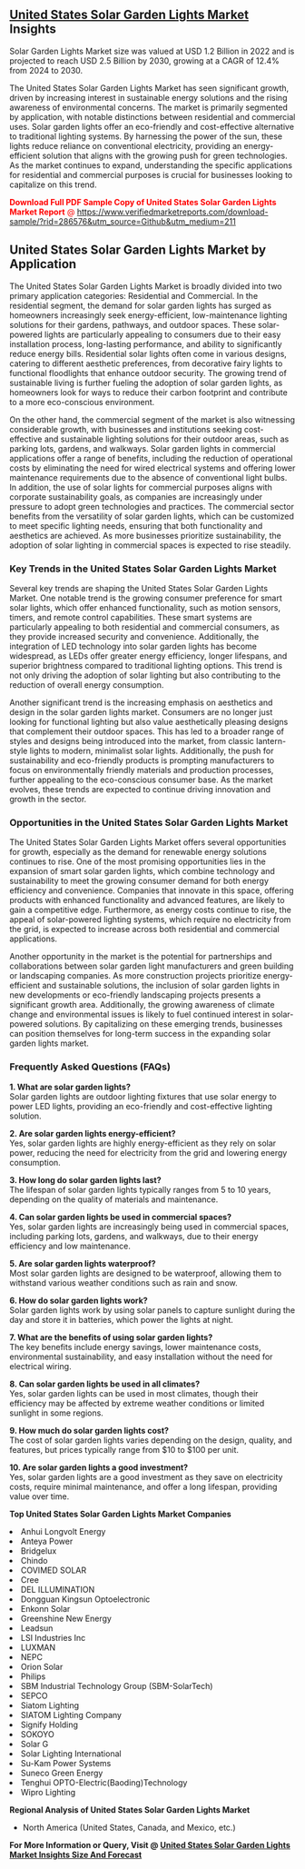 <h2><a href="https://www.verifiedmarketreports.com/download-sample/?rid=286576&amp;utm_source=Github&amp;utm_medium=211" target="_blank">United States Solar Garden Lights Market</a> Insights</h2><p>Solar Garden Lights Market size was valued at USD 1.2 Billion in 2022 and is projected to reach USD 2.5 Billion by 2030, growing at a CAGR of 12.4% from 2024 to 2030.</p><p><p>The United States Solar Garden Lights Market has seen significant growth, driven by increasing interest in sustainable energy solutions and the rising awareness of environmental concerns. The market is primarily segmented by application, with notable distinctions between residential and commercial uses. Solar garden lights offer an eco-friendly and cost-effective alternative to traditional lighting systems. By harnessing the power of the sun, these lights reduce reliance on conventional electricity, providing an energy-efficient solution that aligns with the growing push for green technologies. As the market continues to expand, understanding the specific applications for residential and commercial purposes is crucial for businesses looking to capitalize on this trend.<p><span class=""><span style="color: #ff0000;"><strong>Download Full PDF Sample Copy of United States Solar Garden Lights Market Report</strong> @ </span><a href="https://www.verifiedmarketreports.com/download-sample/?rid=286576&amp;utm_source=Github&amp;utm_medium=211" target="_blank">https://www.verifiedmarketreports.com/download-sample/?rid=286576&amp;utm_source=Github&amp;utm_medium=211</a></span></p></p><h2>United States Solar Garden Lights Market by Application</h2><p>The United States Solar Garden Lights Market is broadly divided into two primary application categories: Residential and Commercial. In the residential segment, the demand for solar garden lights has surged as homeowners increasingly seek energy-efficient, low-maintenance lighting solutions for their gardens, pathways, and outdoor spaces. These solar-powered lights are particularly appealing to consumers due to their easy installation process, long-lasting performance, and ability to significantly reduce energy bills. Residential solar lights often come in various designs, catering to different aesthetic preferences, from decorative fairy lights to functional floodlights that enhance outdoor security. The growing trend of sustainable living is further fueling the adoption of solar garden lights, as homeowners look for ways to reduce their carbon footprint and contribute to a more eco-conscious environment.<p>On the other hand, the commercial segment of the market is also witnessing considerable growth, with businesses and institutions seeking cost-effective and sustainable lighting solutions for their outdoor areas, such as parking lots, gardens, and walkways. Solar garden lights in commercial applications offer a range of benefits, including the reduction of operational costs by eliminating the need for wired electrical systems and offering lower maintenance requirements due to the absence of conventional light bulbs. In addition, the use of solar lights for commercial purposes aligns with corporate sustainability goals, as companies are increasingly under pressure to adopt green technologies and practices. The commercial sector benefits from the versatility of solar garden lights, which can be customized to meet specific lighting needs, ensuring that both functionality and aesthetics are achieved. As more businesses prioritize sustainability, the adoption of solar lighting in commercial spaces is expected to rise steadily.<h3>Key Trends in the United States Solar Garden Lights Market</h3><p>Several key trends are shaping the United States Solar Garden Lights Market. One notable trend is the growing consumer preference for smart solar lights, which offer enhanced functionality, such as motion sensors, timers, and remote control capabilities. These smart systems are particularly appealing to both residential and commercial consumers, as they provide increased security and convenience. Additionally, the integration of LED technology into solar garden lights has become widespread, as LEDs offer greater energy efficiency, longer lifespans, and superior brightness compared to traditional lighting options. This trend is not only driving the adoption of solar lighting but also contributing to the reduction of overall energy consumption.</p><p>Another significant trend is the increasing emphasis on aesthetics and design in the solar garden lights market. Consumers are no longer just looking for functional lighting but also value aesthetically pleasing designs that complement their outdoor spaces. This has led to a broader range of styles and designs being introduced into the market, from classic lantern-style lights to modern, minimalist solar lights. Additionally, the push for sustainability and eco-friendly products is prompting manufacturers to focus on environmentally friendly materials and production processes, further appealing to the eco-conscious consumer base. As the market evolves, these trends are expected to continue driving innovation and growth in the sector.</p><h3>Opportunities in the United States Solar Garden Lights Market</h3><p>The United States Solar Garden Lights Market offers several opportunities for growth, especially as the demand for renewable energy solutions continues to rise. One of the most promising opportunities lies in the expansion of smart solar garden lights, which combine technology and sustainability to meet the growing consumer demand for both energy efficiency and convenience. Companies that innovate in this space, offering products with enhanced functionality and advanced features, are likely to gain a competitive edge. Furthermore, as energy costs continue to rise, the appeal of solar-powered lighting systems, which require no electricity from the grid, is expected to increase across both residential and commercial applications.</p><p>Another opportunity in the market is the potential for partnerships and collaborations between solar garden light manufacturers and green building or landscaping companies. As more construction projects prioritize energy-efficient and sustainable solutions, the inclusion of solar garden lights in new developments or eco-friendly landscaping projects presents a significant growth area. Additionally, the growing awareness of climate change and environmental issues is likely to fuel continued interest in solar-powered solutions. By capitalizing on these emerging trends, businesses can position themselves for long-term success in the expanding solar garden lights market.</p><h3>Frequently Asked Questions (FAQs)</h3><p><b>1. What are solar garden lights?</b><br>Solar garden lights are outdoor lighting fixtures that use solar energy to power LED lights, providing an eco-friendly and cost-effective lighting solution.</p><p><b>2. Are solar garden lights energy-efficient?</b><br>Yes, solar garden lights are highly energy-efficient as they rely on solar power, reducing the need for electricity from the grid and lowering energy consumption.</p><p><b>3. How long do solar garden lights last?</b><br>The lifespan of solar garden lights typically ranges from 5 to 10 years, depending on the quality of materials and maintenance.</p><p><b>4. Can solar garden lights be used in commercial spaces?</b><br>Yes, solar garden lights are increasingly being used in commercial spaces, including parking lots, gardens, and walkways, due to their energy efficiency and low maintenance.</p><p><b>5. Are solar garden lights waterproof?</b><br>Most solar garden lights are designed to be waterproof, allowing them to withstand various weather conditions such as rain and snow.</p><p><b>6. How do solar garden lights work?</b><br>Solar garden lights work by using solar panels to capture sunlight during the day and store it in batteries, which power the lights at night.</p><p><b>7. What are the benefits of using solar garden lights?</b><br>The key benefits include energy savings, lower maintenance costs, environmental sustainability, and easy installation without the need for electrical wiring.</p><p><b>8. Can solar garden lights be used in all climates?</b><br>Yes, solar garden lights can be used in most climates, though their efficiency may be affected by extreme weather conditions or limited sunlight in some regions.</p><p><b>9. How much do solar garden lights cost?</b><br>The cost of solar garden lights varies depending on the design, quality, and features, but prices typically range from $10 to $100 per unit.</p><p><b>10. Are solar garden lights a good investment?</b><br>Yes, solar garden lights are a good investment as they save on electricity costs, require minimal maintenance, and offer a long lifespan, providing value over time.</p></p><p><strong>Top United States Solar Garden Lights Market Companies</strong></p><div data-test-id=""><p><li>Anhui Longvolt Energy</li><li> Anteya Power</li><li> Bridgelux</li><li> Chindo</li><li> COVIMED SOLAR</li><li> Cree</li><li> DEL ILLUMINATION</li><li> Dongguan Kingsun Optoelectronic</li><li> Enkonn Solar</li><li> Greenshine New Energy</li><li> Leadsun</li><li> LSI Industries Inc</li><li> LUXMAN</li><li> NEPC</li><li> Orion Solar</li><li> Philips</li><li> SBM Industrial Technology Group (SBM-SolarTech)</li><li> SEPCO</li><li> Siatom Lighting</li><li> SIATOM Lighting Company</li><li> Signify Holding</li><li> SOKOYO</li><li> Solar G</li><li> Solar Lighting International</li><li> Su-Kam Power Systems</li><li> Suneco Green Energy</li><li> Tenghui OPTO-Electric(Baoding)Technology</li><li> Wipro Lighting</li></p><div><strong>Regional Analysis of&nbsp;United States Solar Garden Lights Market</strong></div><ul><li dir="ltr"><p dir="ltr">North America&nbsp;(United States, Canada, and Mexico, etc.)</p></li></ul><p><strong>For More Information or Query, Visit @&nbsp;</strong><strong><a href="https://www.verifiedmarketreports.com/product/solar-garden-lights-market/?utm_source=Github&amp;utm_medium=211" target="_blank">United States Solar Garden Lights Market Insights Size And Forecast</a></strong></p></div>

